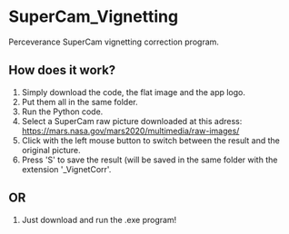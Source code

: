 # SuperCam_Vignetting
Perceverance SuperCam vignetting correction program.

## How does it work?
1. Simply download the code, the flat image and the app logo.
2. Put them all in the same folder.
3. Run the Python code.
4. Select a SuperCam raw picture downloaded at this adress: https://mars.nasa.gov/mars2020/multimedia/raw-images/
5. Click with the left mouse button to switch between the result and the original picture.
6. Press 'S' to save the result (will be saved in the same folder with the extension '_VignetCorr'.

## OR
1. Just download and run the .exe program!
